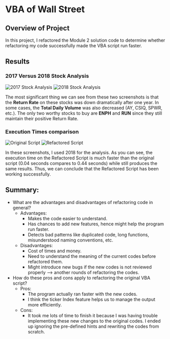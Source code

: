 # VBA of Wall Street

## Overview of Project

In this project, I refactored the Module 2 solution code to determine whether refactoring my code successfully made the VBA script run faster.

## Results

### 2017 Versus 2018 Stock Analysis

![2017 Stock Analysis](Resource/VBA_Challenge_2017.png)
![2018 Stock Analysis](Resource/VBA_Challenge_2018.png)

The most significant thing we can see from these two screenshots is that the **Return Rate** on these stocks was down dramatically after one year. In some cases, the **Total Daily Volume** was also decreased (AY, CSIQ, SPWR, etc.). The only two worthy stocks to buy are **ENPH** and **RUN** since they still maintain their positive Return Rate.

### Execution Times comparison

![Original Script](Resource/Original_Script.png)
![Refactored Script](Resource/Refactored_Script.png)

In these screenshots, I used 2018 for the analysis. As you can see, the execution time on the Refactored Script is much faster than the original script (0.04 seconds compares to 0.44 seconds) while still produces the same results. Thus, we can conclude that the Refactored Script has been working successfully.

## Summary:

- What are the advantages and disadvantages of refactoring code in general?
    - Advantages:
        - Makes the code easier to understand.
        - Has chances to add new features, hence might help the program run faster.
        - Detects bad patterns like duplicated code, long functions, misunderstood naming conventions, etc.
    - Disadvantages:
        - Cost of times and money.
        - Need to understand the meaning of the current codes before refactored them.
        - Might introduce new bugs if the new codes is not reviewed properly --> another rounds of refactoring the codes.
- How do these pros and cons apply to refactoring the original VBA script?
    - Pros:
        - The program actually ran faster with the new codes.
        - I think the ticker Index feature helps us to manage the output more efficiently.
    - Cons:
        - It took me lots of time to finish it because I was having trouble implementing these new changes to the original codes. I ended up ignoring the pre-defined hints and rewriting the codes from scratch.

